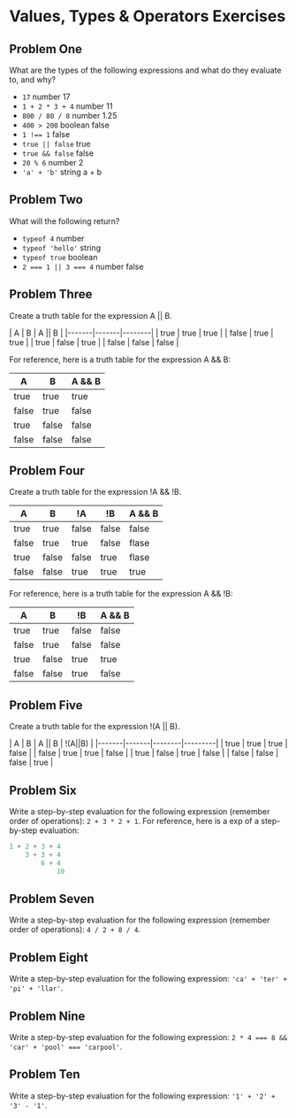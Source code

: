 # Values, Types & Operators Exercises

## Problem One

What are the types of the following expressions and what do they evaluate to, and why?

* `17`
number
17
* `1 + 2 * 3 + 4`
number
11
* `800 / 80 / 8`
number
1.25
* `400 > 200`
boolean
false
* `1 !== 1`
false
* `true || false`
true
* `true && false`
false 
* `20 % 6`
number
2
* `'a' + 'b'`
string
a + b

## Problem Two

What will the following return?

* `typeof 4`
number
*  `typeof 'hello'`
string
*  `typeof true`
boolean
* `2 === 1 || 3 === 4`
number
false

## Problem Three

Create a truth table for the expression A || B.

|   A   |   B   | A || B | 
|-------|-------|--------|
| true  | true  |  true  |
| false | true  | true   |
| true  | false | true   |
| false | false | false  | 

For reference, here is a truth table for the expression A && B:



|   A   |   B   | A && B | 
|-------|-------|--------|
| true  | true  | true  |
| false | true  | false |
| true  | false | false |
| false | false | false | 


## Problem Four

Create a truth table for the expression !A && !B.

|   A   |   B   | !A     |  !B   | A && B | 
|-------|-------|--------|-------|--------|
| true  | true  | false  |false  | false  |
| false | true  | true   |false  | flase  |
| true  | false | false  | true  | flase  |
| false | false | true   | true  | true   | 

For reference, here is a truth table for the expression A && !B:



|   A   |   B   |   !B   | A && B | 
|-------|-------|--------|--------|
| true  | true  | false  | false |
| false | true  | false  | false |
| true  | false | true   | true  |
| false | false |  true  | false | 

## Problem Five

Create a truth table for the expression !(A || B).

|   A   |   B   | A || B | !(A||B) |
|-------|-------|--------|---------|
| true  | true  |  true  | false   |
| false | true  | true   | false   |
| true  | false | true   | false   |
| false | false | false  | true    |

## Problem Six

Write a step-by-step evaluation for the following expression (remember order of operations): `2 + 3 * 2 + 1`.
  For reference, here is a exp of a step-by-step evaluation: 
  ```js
  1 + 2 + 3 + 4  
      3 + 3 + 4
          6 + 4
              10
  ```
  
 ## Problem Seven
 
 Write a step-by-step evaluation for the following expression (remember order of operations): `4 / 2 + 8 / 4`.
 
 ## Problem Eight
 
 Write a step-by-step evaluation for the following expression: `'ca' + 'ter' + 'pi' + 'llar'`.
 
 ## Problem Nine
 
 Write a step-by-step evaluation for the following expression: `2 * 4 === 8 && 'car' + 'pool' === 'carpool'`.
 
 ## Problem Ten
 
  Write a step-by-step evaluation for the following expression: `'1' + '2' + '3' - '1'`.

  
